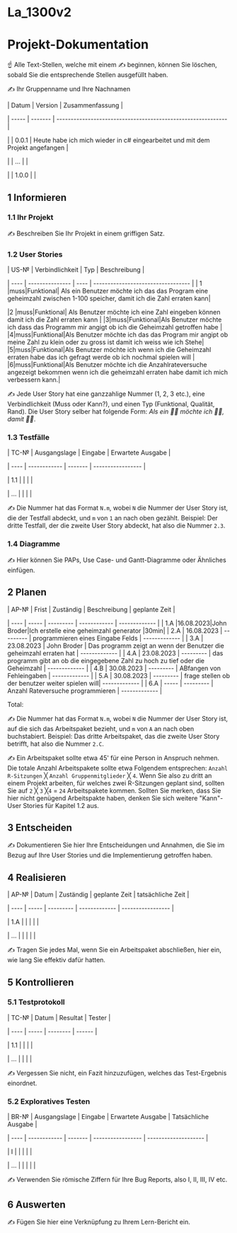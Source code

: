 # La_1300v2
# Projekt-Dokumentation


☝️ Alle Text-Stellen, welche mit einem ✍️ beginnen, können Sie löschen, sobald Sie die entsprechende Stellen ausgefüllt haben.


✍️ Ihr Gruppenname und Ihre Nachnamen


| Datum | Version | Zusammenfassung                                              |

| ----- | ------- | ------------------------------------------------------------ |

|       | 0.0.1   | Heute habe ich mich wieder in c# eingearbeitet und mit dem Projekt angefangen  |

|       | ...     |                                                              |

|       | 1.0.0   |                                                              |


## 1 Informieren


### 1.1 Ihr Projekt


✍️ Beschreiben Sie Ihr Projekt in einem griffigen Satz.


### 1.2 User Stories


| US-№ | Verbindlichkeit | Typ  | Beschreibung                       |

| ---- | --------------- | ---- | ---------------------------------- |
| 1    |muss|Funktional| Als ein Benutzer möchte ich das das Program eine geheimzahl zwischen 1-100 speicher, damit ich die Zahl erraten kann|

|2 |muss|Funktional| Als Benutzer möchte ich eine Zahl eingeben können damit ich die Zahl erraten kann |
|3|muss|Funktional|Als Benutzer möchte ich dass das Programm mir angigt ob ich die Geheimzahl getroffen habe |
|4|muss|Funktional|Als Benutzer möchte ich das das Program mir angipt ob meine Zahl zu klein oder zu gross ist damit ich weiss wie ich Stehe|
|5|muss|Funktional|Als Benutzer möchte ich wenn ich die Geheimzahl erraten habe das ich gefragt werde ob ich nochmal spielen will |
|6|muss|Funktional|Als Benutzer möchte ich die Anzahlrateversuche angezeigt bekommen wenn ich die geheimzahl erraten habe damit ich mich verbessern kann.|

✍️ Jede User Story hat eine ganzzahlige Nummer (1, 2, 3 etc.), eine Verbindlichkeit (Muss oder Kann?), und einen Typ (Funktional, Qualität, Rand). Die User Story selber hat folgende Form: *Als ein 🤷‍♂️ möchte ich 🤷‍♂️, damit 🤷‍♂️*.


### 1.3 Testfälle


| TC-№ | Ausgangslage | Eingabe | Erwartete Ausgabe |

| ---- | ------------ | ------- | ----------------- |

| 1.1  |              |         |                   |

| ...  |              |         |                   |


✍️ Die Nummer hat das Format `N.m`, wobei `N` die Nummer der User Story ist, die der Testfall abdeckt, und `m` von `1` an nach oben gezählt. Beispiel: Der dritte Testfall, der die zweite User Story abdeckt, hat also die Nummer `2.3`.


### 1.4 Diagramme


✍️ Hier können Sie PAPs, Use Case- und Gantt-Diagramme oder Ähnliches einfügen.


## 2 Planen


| AP-№ | Frist | Zuständig | Beschreibung | geplante Zeit |

| ---- | ----- | --------- | ------------ | ------------- |
| 1.A  |16.08.2023|John Broder|Ich erstelle eine geheimzahl generator  |30min|
| 2.A | 16.08.2023 | --------- | programmieren eines Eingabe Felds | ------------- |
| 3.A | 23.08.2023 | John Broder | Das programm zeigt an wenn der Benutzer die geheimzahl erraten hat | ------------- |
| 4.A | 23.08.2023 | --------- | das programm gibt an ob die eingegebene Zahl zu hoch zu tief oder die Geheimzahl | ------------- |
| 4.B | 30.08.2023 | --------- | ABfangen von Fehleingaben  | ------------- |
| 5.A | 30.08.2023 | --------- | frage stellen ob der benutzer weiter spielen will| ------------- |
| 6.A | ----- | --------- | Anzahl Rateversuche programmieren | ------------- |


Total: 


✍️ Die Nummer hat das Format `N.m`, wobei `N` die Nummer der User Story ist, auf die sich das Arbeitspaket bezieht, und `m` von `A` an nach oben buchstabiert. Beispiel: Das dritte Arbeitspaket, das die zweite User Story betrifft, hat also die Nummer `2.C`.


✍️ Ein Arbeitspaket sollte etwa 45' für eine Person in Anspruch nehmen. Die totale Anzahl Arbeitspakete sollte etwa Folgendem entsprechen: `Anzahl R-Sitzungen` ╳ `Anzahl Gruppenmitglieder` ╳ `4`. Wenn Sie also zu dritt an einem Projekt arbeiten, für welches zwei R-Sitzungen geplant sind, sollten Sie auf `2` ╳ `3` ╳`4` = `24` Arbeitspakete kommen. Sollten Sie merken, dass Sie hier nicht genügend Arbeitspakte haben, denken Sie sich weitere "Kann"-User Stories für Kapitel 1.2 aus.


## 3 Entscheiden


✍️ Dokumentieren Sie hier Ihre Entscheidungen und Annahmen, die Sie im Bezug auf Ihre User Stories und die Implementierung getroffen haben.


## 4 Realisieren


| AP-№ | Datum | Zuständig | geplante Zeit | tatsächliche Zeit |

| ---- | ----- | --------- | ------------- | ----------------- |

| 1.A  |       |           |               |                   |

| ...  |       |           |               |                   |


✍️ Tragen Sie jedes Mal, wenn Sie ein Arbeitspaket abschließen, hier ein, wie lang Sie effektiv dafür hatten.


## 5 Kontrollieren


### 5.1 Testprotokoll


| TC-№ | Datum | Resultat | Tester |

| ---- | ----- | -------- | ------ |

| 1.1  |       |          |        |

| ...  |       |          |        |


✍️ Vergessen Sie nicht, ein Fazit hinzuzufügen, welches das Test-Ergebnis einordnet.


### 5.2 Exploratives Testen


| BR-№ | Ausgangslage | Eingabe | Erwartete Ausgabe | Tatsächliche Ausgabe |

| ---- | ------------ | ------- | ----------------- | -------------------- |

| I    |              |         |                   |                      |

| ...  |              |         |                   |                      |


✍️ Verwenden Sie römische Ziffern für Ihre Bug Reports, also I, II, III, IV etc.


## 6 Auswerten


✍️ Fügen Sie hier eine Verknüpfung zu Ihrem Lern-Bericht ein.
